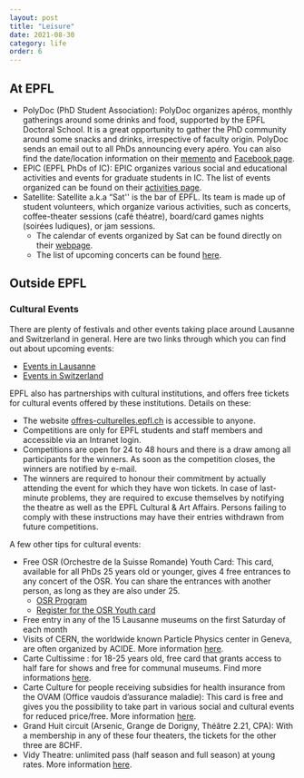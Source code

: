 ```yaml
---
layout: post
title: "Leisure"
date: 2021-08-30
category: life
order: 6
---
```


## At EPFL

* PolyDoc (PhD Student Association): PolyDoc organizes apéros, monthly gatherings around some drinks and food, supported by the EPFL Doctoral School. It is a great opportunity to gather the PhD community around some snacks and drinks, irrespective of faculty origin. PolyDoc sends an email out to all PhDs announcing every apéro. You can also find the date/location information on their [memento](https://memento.epfl.ch/polydoc/) and [Facebook page](https://www.facebook.com/polydocEPFL/). 
* EPIC (EPFL PhDs of IC): EPIC organizes various social and educational activities and events for graduate students in IC. The list of events organized can be found on their [activities page](https://www.epfl.ch/campus/associations/list/epic/page-106921-en-html/). 
* Satellite: Satellite a.k.a “Sat'' is the bar of EPFL. Its team is made up of student volunteers, which organize various activities, such as concerts, coffee-theater sessions (café théatre), board/card games nights (soirées ludiques), or jam sessions.
  - The calendar of events organized by Sat can be found directly on their [webpage](https://satellite.bar/).
  - The list of upcoming concerts can be found [here](https://satellite.bar/concerts/).

## Outside EPFL
### Cultural Events
There are plenty of festivals and other events taking place around Lausanne and Switzerland in general. Here are two links through which you can find out about upcoming events:

* [Events in Lausanne](https://www.myswitzerland.com/en-ch/events.html?rkey=822)
* [Events in Switzerland](https://www.myswitzerland.com/fr-ch/manifestations.html)

EPFL also has partnerships with cultural institutions, and offers free tickets for cultural events offered by these institutions. Details on these:

* The website [offres-culturelles.epfl.ch](http://offres-culturelles.epfl.ch/) is accessible to anyone.
* Competitions are only for EPFL students and staff members and accessible via an Intranet login.
* Competitions are open for 24 to 48 hours and there is a draw among all participants for the winners. As soon as the competition closes, the winners are notified by e-mail.
* The winners are required to honour their commitment by actually attending the event for which they have won tickets. In case of last-minute problems, they are required to excuse themselves by notifying the theatre as well as the EPFL Cultural & Art Affairs. Persons failing to comply with these instructions may have their entries withdrawn from future competitions.

A few other tips for cultural events:
* Free OSR (Orchestre de la Suisse Romande) Youth Card: This card, available for all PhDs 25 years old or younger, gives 4 free entrances to any concert of the OSR. You can share the entrances with another person, as long as they are also under 25.
  - [OSR Program](https://www.osr.ch/fr/programme-et-billets/saison/2018-2019/serie/grazioso)
  - [Register for the OSR Youth card](https://memento.epfl.ch/event/concerts-de-l-osr-a-beaulieu-billets-gratuits-rese/)
* Free entry in any of the 15 Lausanne museums on the first Saturday of each month
* Visits of CERN, the worldwide known Particle Physics center in Geneva, are often organized by ACIDE. More information [here](http://acide.epfl.ch/fr/events/).
* Carte Cultissime : for 18-25 years old, free card that grants access to half fare for shows and free for communal museums. Find more informations [here](http://www.carte-cultissime.ch/).
* Carte Culture for people receiving subsidies for health insurance from the OVAM (Office vaudois d’assurance maladie): This card is free and gives you the possibility to take part in various social and cultural events for reduced price/free. More information [here](https://www.carteculture.ch/vaud/demander-une-carteculture/demander-une-carteculture/).
* Grand Huit circuit (Arsenic, Grange de Dorigny, Théâtre 2.21, CPA): With a membership in any of these four theaters, the tickets for the other three are 8CHF.
* Vidy Theatre: unlimited pass (half season and full season) at young rates. More information [here](https://vidy.ch/en/practical-information/vidy-unlimited-pass).

